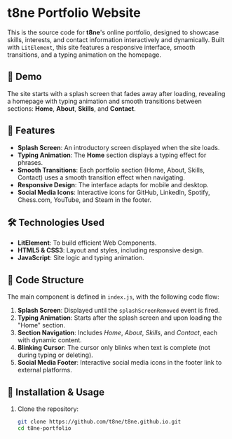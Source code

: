 # t8ne Portfolio Website

This is the source code for **t8ne**'s online portfolio, designed to showcase skills, interests, and contact information interactively and dynamically. Built with `LitElement`, this site features a responsive interface, smooth transitions, and a typing animation on the homepage.

## 🚀 Demo
The site starts with a splash screen that fades away after loading, revealing a homepage with typing animation and smooth transitions between sections: **Home**, **About**, **Skills**, and **Contact**.

## 🎨 Features

- **Splash Screen**: An introductory screen displayed when the site loads.
- **Typing Animation**: The **Home** section displays a typing effect for phrases.
- **Smooth Transitions**: Each portfolio section (Home, About, Skills, Contact) uses a smooth transition effect when navigating.
- **Responsive Design**: The interface adapts for mobile and desktop.
- **Social Media Icons**: Interactive icons for GitHub, LinkedIn, Spotify, Chess.com, YouTube, and Steam in the footer.

## 🛠️ Technologies Used

- **LitElement**: To build efficient Web Components.
- **HTML5 & CSS3**: Layout and styles, including responsive design.
- **JavaScript**: Site logic and typing animation.

## 📂 Code Structure

The main component is defined in `index.js`, with the following code flow:

1. **Splash Screen**: Displayed until the `splashScreenRemoved` event is fired.
2. **Typing Animation**: Starts after the splash screen and upon loading the "Home" section.
3. **Section Navigation**: Includes *Home*, *About*, *Skills*, and *Contact*, each with dynamic content.
4. **Blinking Cursor**: The cursor only blinks when text is complete (not during typing or deleting).
5. **Social Media Footer**: Interactive social media icons in the footer link to external platforms.

## 📖 Installation & Usage

1. Clone the repository:
   ```bash
   git clone https://github.com/t8ne/t8ne.github.io.git
   cd t8ne-portfolio
